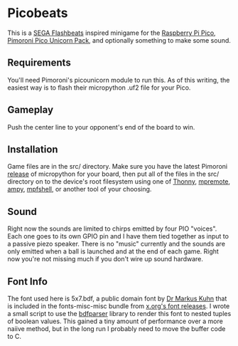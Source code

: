 Picobeats
====

This is a [SEGA Flashbeats](https://www.arcade-museum.com/game_detail.php?game_id=17932) inspired minigame for the [Raspberry Pi Pico](https://www.raspberrypi.com/products/raspberry-pi-pico/), [Pimoroni Pico Unicorn Pack](https://pimoroni.com/picounicorn), and optionally something to make some sound.

Requirements
----

You'll need Pimoroni's picounicorn module to run this.  As of this writing, the easiest way is to flash their micropython .uf2 file for your Pico.

Gameplay
----

Push the center line to your opponent's end of the board to win.

Installation
----

Game files are in the src/ directory.  Make sure you have the latest Pimoroni [release](https://github.com/pimoroni/pimoroni-pico/releases/latest) of micropython for your board, then put all of the files in the src/ directory on to the device's root filesystem using one of [Thonny](https://thonny.org/), [mpremote](https://docs.micropython.org/en/latest/reference/mpremote.html), [ampy](https://github.com/scientifichackers/ampy), [mpfshell](https://github.com/wendlers/mpfshell), or another tool of your choosing.

Sound
----

Right now the sounds are limited to chirps emitted by four PIO "voices".  Each one goes to its own GPIO pin and I have them tied together as input to a passive piezo speaker.  There is no "music" currently and the sounds are only emitted when a ball is launched and at the end of each game.  Right now you're not missing much if you don't wire up sound hardware.

Font Info
----

The font used here is 5x7.bdf, a public domain font by [Dr Markus Kuhn](https://www.cl.cam.ac.uk/~mgk25/) that is included in the fonts-misc-misc bundle from [x.org's font releases](https://www.x.org/releases/individual/font/font-misc-misc-1.1.2.tar.gz).  I wrote a small script to use the [bdfparser](https://font.tomchen.org/bdfparser_py/) library to render this font to nested tuples of boolean values.  This gained a tiny amount of performance over a more naiive method, but in the long run I probably need to move the buffer code to C.
